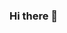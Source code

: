 ### Hi there 👋

<!--
**mano58/mano58** is a ✨ _special_ ✨ repository because its `README.md` (this file) appears on your GitHub profile.

Here are some ideas to get you started:

- 🔭 I’m currently working on Railrestro website (frontend)
- 🌱 I’m currently learning sass and javascript
- 👯 I’m looking to collaborate on any HTML CSS project
- 🤔 I’m looking for help with web development
- 💬 Ask me about UI Design
- 📫 How to reach me: mano72564@gmail.com
-->
